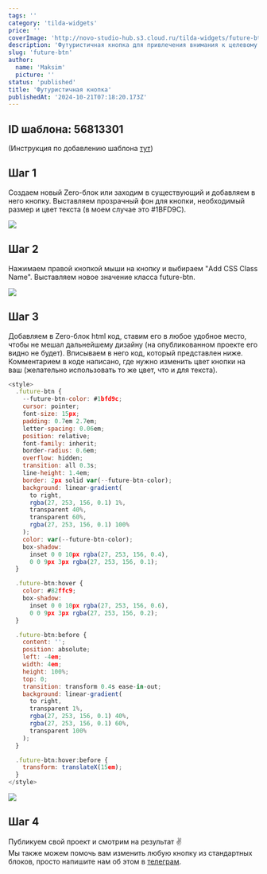```yaml
---
tags: ''
category: 'tilda-widgets'
price: ''
coverImage: 'http://novo-studio-hub.s3.cloud.ru/tilda-widgets/future-btn/0.gif'
description: 'Футуристичная кнопка для привлечения внимания к целевому действию'
slug: 'future-btn'
author:
  name: 'Maksim'
  picture: ''
status: 'published'
title: 'Футуристичная кнопка'
publishedAt: '2024-10-21T07:18:20.173Z'
---
```


## ID шаблона: **56813301**

(Инструкция по добавлению шаблона [тут](https://help-ru.tilda.cc/page-template))

## Шаг 1

Создаем новый Zero-блок или заходим в существующий и добавляем в него кнопку. Выставляем прозрачный фон для кнопки, необходимый размер и цвет текста (в моем случае это #1BFD9C).

![](http://novo-studio-hub.s3.cloud.ru/tilda-widgets/future-btn/1.png)

## Шаг 2

Нажимаем правой кнопкой мыши на кнопку и выбираем "Add CSS Class Name". Выставляем новое значение класса future-btn.

![](http://novo-studio-hub.s3.cloud.ru/tilda-widgets/future-btn/2.png)

## Шаг 3

Добавляем в Zero-блок html код, ставим его в любое удобное место, чтобы не мешал дальнейшему дизайну (на опубликованном проекте его видно не будет). Вписываем в него код, который представлен ниже. Комментарием в коде написано, где нужно изменить цвет кнопки на ваш (желательно использовать то же цвет, что и для текста).

```javascript
<style>
  .future-btn {
    --future-btn-color: #1bfd9c;
    cursor: pointer;
    font-size: 15px;
    padding: 0.7em 2.7em;
    letter-spacing: 0.06em;
    position: relative;
    font-family: inherit;
    border-radius: 0.6em;
    overflow: hidden;
    transition: all 0.3s;
    line-height: 1.4em;
    border: 2px solid var(--future-btn-color);
    background: linear-gradient(
      to right,
      rgba(27, 253, 156, 0.1) 1%,
      transparent 40%,
      transparent 60%,
      rgba(27, 253, 156, 0.1) 100%
    );
    color: var(--future-btn-color);
    box-shadow:
      inset 0 0 10px rgba(27, 253, 156, 0.4),
      0 0 9px 3px rgba(27, 253, 156, 0.1);
  }

  .future-btn:hover {
    color: #82ffc9;
    box-shadow:
      inset 0 0 10px rgba(27, 253, 156, 0.6),
      0 0 9px 3px rgba(27, 253, 156, 0.2);
  }

  .future-btn:before {
    content: '';
    position: absolute;
    left: -4em;
    width: 4em;
    height: 100%;
    top: 0;
    transition: transform 0.4s ease-in-out;
    background: linear-gradient(
      to right,
      transparent 1%,
      rgba(27, 253, 156, 0.1) 40%,
      rgba(27, 253, 156, 0.1) 60%,
      transparent 100%
    );
  }

  .future-btn:hover:before {
    transform: translateX(15em);
  }
</style>
```

![](http://novo-studio-hub.s3.cloud.ru/tilda-widgets/future-btn/3.png)

## Шаг 4

Публикуем свой проект и смотрим на результат ✌\
Мы также можем помочь вам изменить любую кнопку из стандартных блоков, просто напишите нам об этом в [телеграм](https://t.me/novms).